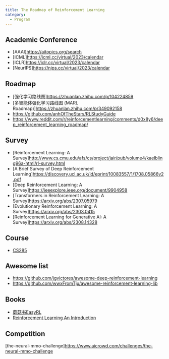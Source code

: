 ```yaml
---
title: The Roadmap of Reinforcement Learning
category:
  - Program
---
```


## Academic Conference

- [AAAI]<https://aitopics.org/search>
- [ICML]<https://icml.cc/virtual/2023/calendar>
- [ICLR]<https://iclr.cc/virtual/2023/calendar>
- [NeurIPS]<https://nips.cc/virtual/2023/calendar>

## Roadmap

- [强化学习路线图]<https://zhuanlan.zhihu.com/p/104224859>
- [多智能体强化学习路线图 (MARL Roadmap)]<https://zhuanlan.zhihu.com/p/349092158>
- <https://github.com/anhOfTheStars/RLStudyGuide>
- <https://www.reddit.com/r/reinforcementlearning/comments/d0x8y6/deep_reinforcement_learning_roadmap/>

## Survey

- [Reinforcement Learning: A Survey]<http://www.cs.cmu.edu/afs/cs/project/jair/pub/volume4/kaelbling96a-html/rl-survey.html>
- [A Brief Survey of Deep Reinforcement Learning]<https://discovery.ucl.ac.uk/id/eprint/10083557/1/1708.05866v2.pdf>
- [Deep Reinforcement Learning: A Survey]<https://ieeexplore.ieee.org/document/9904958>
- [Transformers in Reinforcement Learning: A Survey]<https://arxiv.org/abs/2307.05979>
- [Evolutionary Reinforcement Learning: A Survey]<https://arxiv.org/abs/2303.0415>
- [Reinforcement Learning for Generative AI: A Survey]<https://arxiv.org/abs/2308.14328>

## Course

- [CS285](https://rail.eecs.berkeley.edu/deeprlcourse/)

## Awesome list

- <https://github.com/jgvictores/awesome-deep-reinforcement-learning>
- <https://github.com/wwxFromTju/awesome-reinforcement-learning-lib>

## Books

- [蘑菇书EasyRL](https://datawhalechina.github.io/easy-rl/#/)
- [Reinforcement Learning An Introduction](http://incompleteideas.net/book/RLbook2020.pdf)

## Competition

[the-neural-mmo-challenge]<https://www.aicrowd.com/challenges/the-neural-mmo-challenge>
